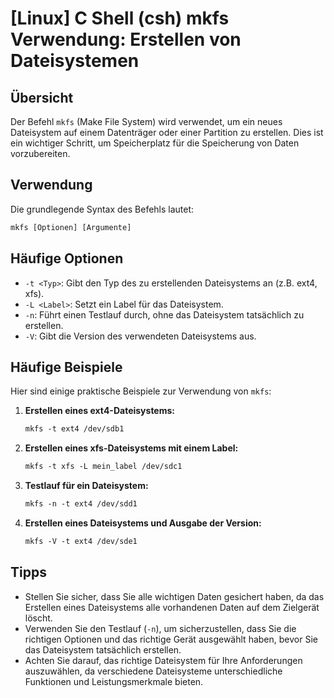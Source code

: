 # [Linux] C Shell (csh) mkfs Verwendung: Erstellen von Dateisystemen

## Übersicht
Der Befehl `mkfs` (Make File System) wird verwendet, um ein neues Dateisystem auf einem Datenträger oder einer Partition zu erstellen. Dies ist ein wichtiger Schritt, um Speicherplatz für die Speicherung von Daten vorzubereiten.

## Verwendung
Die grundlegende Syntax des Befehls lautet:

```csh
mkfs [Optionen] [Argumente]
```

## Häufige Optionen
- `-t <Typ>`: Gibt den Typ des zu erstellenden Dateisystems an (z.B. ext4, xfs).
- `-L <Label>`: Setzt ein Label für das Dateisystem.
- `-n`: Führt einen Testlauf durch, ohne das Dateisystem tatsächlich zu erstellen.
- `-V`: Gibt die Version des verwendeten Dateisystems aus.

## Häufige Beispiele
Hier sind einige praktische Beispiele zur Verwendung von `mkfs`:

1. **Erstellen eines ext4-Dateisystems:**
   ```csh
   mkfs -t ext4 /dev/sdb1
   ```

2. **Erstellen eines xfs-Dateisystems mit einem Label:**
   ```csh
   mkfs -t xfs -L mein_label /dev/sdc1
   ```

3. **Testlauf für ein Dateisystem:**
   ```csh
   mkfs -n -t ext4 /dev/sdd1
   ```

4. **Erstellen eines Dateisystems und Ausgabe der Version:**
   ```csh
   mkfs -V -t ext4 /dev/sde1
   ```

## Tipps
- Stellen Sie sicher, dass Sie alle wichtigen Daten gesichert haben, da das Erstellen eines Dateisystems alle vorhandenen Daten auf dem Zielgerät löscht.
- Verwenden Sie den Testlauf (`-n`), um sicherzustellen, dass Sie die richtigen Optionen und das richtige Gerät ausgewählt haben, bevor Sie das Dateisystem tatsächlich erstellen.
- Achten Sie darauf, das richtige Dateisystem für Ihre Anforderungen auszuwählen, da verschiedene Dateisysteme unterschiedliche Funktionen und Leistungsmerkmale bieten.